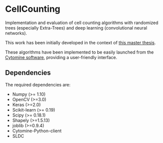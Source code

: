 # CellCounting

Implementation and evaluation of cell counting algorithms with randomized trees 
(especially Extra-Trees) and deep learning (convolutional neural networks).
 
This work has been initially developed in the context of 
[this master thesis](http://hdl.handle.net/2268.2/3237).

These algorithms have been implemented to be easily launched from the 
[Cytomine software](http://cytomine.be), providing a user-friendly interface.

## Dependencies

The required dependencies are:
- Numpy (>= 1.10)
- OpenCV (>=3.0)
- Keras (>=2.0)
- Scikit-learn (>= 0.19)
- Scipy (>= 0.18.1)
- Shapely (>=1.5.13)
- joblib (>=0.9.4)
- Cytomine-Python-client 
- SLDC
